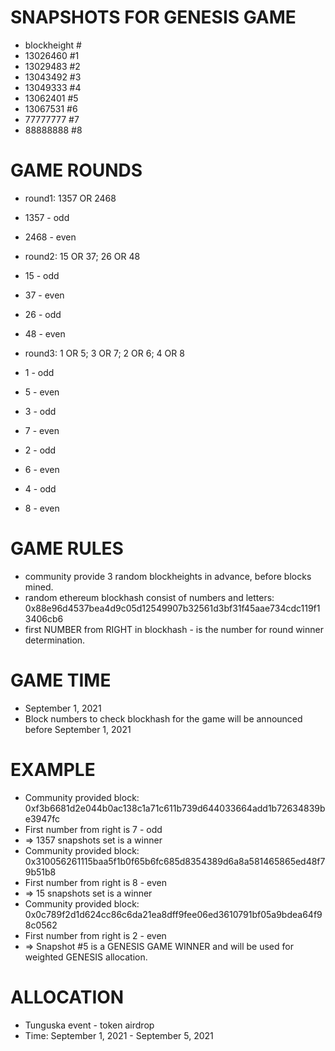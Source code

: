 # SNAPSHOTS FOR GENESIS GAME
+ blockheight #
+ 13026460  #1
+ 13029483  #2
+ 13043492  #3
+ 13049333  #4
+ 13062401  #5
+ 13067531 #6
+ 77777777  #7
+ 88888888  #8

# GAME ROUNDS



+ round1: 1357 OR 2468 
+ 1357 - odd
+ 2468 - even

+ round2: 15 OR 37; 26 OR 48
+ 15 - odd
+ 37 - even
+ 26 - odd
+ 48 - even

+ round3: 1 OR 5; 3 OR 7; 2 OR 6; 4 OR 8
+ 1 - odd
+ 5 - even
+ 3 - odd
+ 7 - even
+ 2 - odd
+ 6 - even
+ 4 - odd
+ 8 - even


# GAME RULES

+ community provide 3 random blockheights in advance, before blocks mined. 
+ random ethereum blockhash consist of numbers and letters: 0x88e96d4537bea4d9c05d12549907b32561d3bf31f45aae734cdc119f13406cb6
+ first NUMBER from RIGHT in blockhash - is the number for round winner determination.

# GAME TIME
+ September 1, 2021
+ Block numbers to check blockhash for the game will be announced before September 1, 2021 

# EXAMPLE
+ Community provided block: 0xf3b6681d2e044b0ac138c1a71c611b739d644033664add1b72634839be3947fc
+ First number from right is 7 - odd
+ => 1357 snapshots set is a winner
+ Community provided block: 0x310056261115baa5f1b0f65b6fc685d8354389d6a8a581465865ed48f79b51b8
+ First number from right is 8 - even
+ => 15 snapshots set is a winner
+ Community provided block: 0x0c789f2d1d624cc86c6da21ea8dff9fee06ed3610791bf05a9bdea64f98c0562
+ First number from right is 2 - even
+ => Snapshot #5 is a GENESIS GAME WINNER and will be used for weighted GENESIS allocation.


# ALLOCATION
+ Tunguska event - token airdrop
+ Time: September 1, 2021 - September 5, 2021

